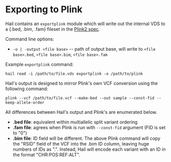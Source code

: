 # Exporting to Plink

Hail contains an `exportplink` module which will write out the internal VDS to a {.bed, .bim, .fam} fileset in the [Plink2 spec](https://www.cog-genomics.org/plink2/formats).

Command line options:
 - `-o | -output <file base>` -- path of output base, will write to `<file base>.bed`, `<file base>.bim`, `<file base>.fam`

Example `exportplink` command:
```
hail read -i /path/to/file.vds exportplink -o /path/to/plink
```

Hail's output is designed to mirror Plink's own VCF conversion using the following command:
```
plink --vcf /path/to/file.vcf --make-bed --out sample --const-fid --keep-allele-order
```
All differences between Hail's output and Plink's are enumerated below.
 - **.bed file**: equivalent within multiallelic split variant ordering
 - **.fam file**: agrees when Plink is run with `--const-fid` argument (FID is set to "0")
 - **.bim file**: ID field will be different.  The above Plink command will copy the "RSID" field of the VCF into the .bim ID column, leaving huge numbers of IDs as ".".  Instead, Hail will encode each variant with an ID in the format "CHR:POS:REF:ALT".
